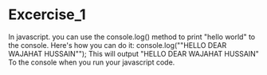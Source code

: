# Excercise_1
In javascript. you can use the console.log() method to print "hello world" to the console. Here's how you can do it:
console.log(""HELLO DEAR WAJAHAT HUSSAIN""); This will output "HELLO DEAR WAJAHAT HUSSAIN" To the console when you run your javascript code.
